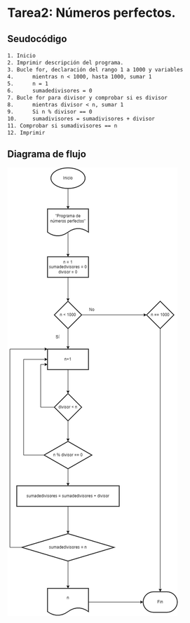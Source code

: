 # Tarea2: Números perfectos.

## Seudocódigo
    1. Inicio
    2. Imprimir descripción del programa.
    3. Bucle for, declaración del rango 1 a 1000 y variables
    4.      mientras n < 1000, hasta 1000, sumar 1 
    5.      n = 1
    6.      sumadedivisores = 0
    7. Bucle for para divisor y comprobar si es divisor
    8.      mientras divisor < n, sumar 1
    9.      Si n % divisor == 0
    10.     sumadivisores = sumadivisores + divisor
    11. Comprobar si sumadivisores == n
    12. Imprimir

## Diagrama de flujo

<img src = "images/Diagramanumerosperfectos.drawio.png">
